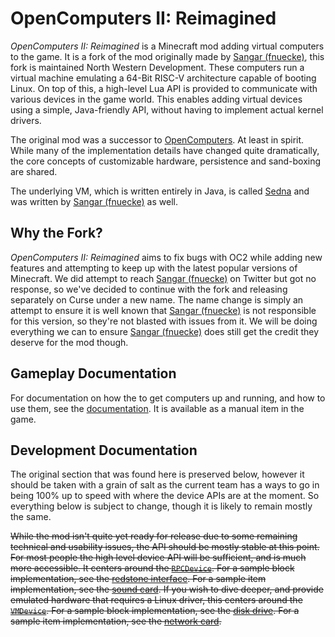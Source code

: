 # OpenComputers II: Reimagined

*OpenComputers II: Reimagined* is a Minecraft mod adding virtual computers to the game. It is a fork of the mod originally made by [Sangar (fnuecke)], this fork is maintained North Western Development. These computers run a virtual machine emulating a 64-Bit RISC-V architecture capable of booting Linux. On top of this, a high-level Lua API is provided to communicate with various devices in the game world. This enables adding virtual devices using a simple, Java-friendly API, without having to implement actual kernel drivers.

The original mod was a successor to [OpenComputers]. At least in spirit. While many of the implementation details have changed quite dramatically, the core concepts of customizable hardware, persistence and sand-boxing are shared.

The underlying VM, which is written entirely in Java, is called [Sedna] and was written by [Sangar (fnuecke)] as well.

## Why the Fork?

*OpenComputers II: Reimagined* aims to fix bugs with OC2 while adding new features and attempting to keep up with the latest popular versions of Minecraft. We did attempt to reach [Sangar (fnuecke)] on Twitter but got no response, so we've decided to continue with the fork and releasing separately on Curse under a new name.
The name change is simply an attempt to ensure it is well known that [Sangar (fnuecke)] is not responsible for this version, so they're not blasted with issues from it. We will be doing everything we can to ensure [Sangar (fnuecke)] does still get the credit they deserve for the mod though.

## Gameplay Documentation
For documentation on how the to get computers up and running, and how to use them, see the [documentation]. It is available as a manual item in the game.

## Development Documentation
The original section that was found here is preserved below, however it should be taken with a grain of salt as the current team has a ways to go in being 100% up to speed with where the device APIs are at the moment. So everything below is subject to change, though it is likely to remain mostly the same.

~~While the mod isn't quite yet ready for release due to some remaining technical and usability issues, the API should be mostly stable at this point. For most people the high level device API will be sufficient, and is much more accessible. It centers around the [`RPCDevice`][RPC Device]. For a sample block implementation, see the [redstone interface]. For a sample item implementation, see the [sound card]. If you wish to dive deeper, and provide emulated hardware that requires a Linux driver, this centers around the [`VMDevice`][VM Device]. For a sample block implementation, see the [disk drive]. For a sample item implementation, see the [network card].~~

[OpenComputers]: https://github.com/MightyPirates/OpenComputers
[RPC Device]: src/main/java/li/cil/oc2r/api/bus/device/rpc/RPCDevice.java
[redstone interface]: src/main/java/li/cil/oc2r/common/blockentity/RedstoneInterfaceBlockEntity.java
[sound card]: src/main/java/li/cil/oc2r/common/bus/device/rpc/item/SoundCardItemDevice.java
[VM Device]: src/main/java/li/cil/oc2r/api/bus/device/vm/VMDevice.java
[disk drive]: src/main/java/li/cil/oc2r/common/blockentity/DiskDriveBlockEntity.java
[network card]: src/main/java/li/cil/oc2r/common/bus/device/vm/item/NetworkInterfaceCardDevice.java
[documentation]: src/main/resources/assets/oc2r/doc/en_us/index.md
[GithubPackagesGradle]: https://docs.github.com/en/packages/working-with-a-github-packages-registry/working-with-the-gradle-registry
[Sangar (fnuecke)]: https://github.com/fnuecke
[Sedna]: https://github.com/fnuecke/sedna
